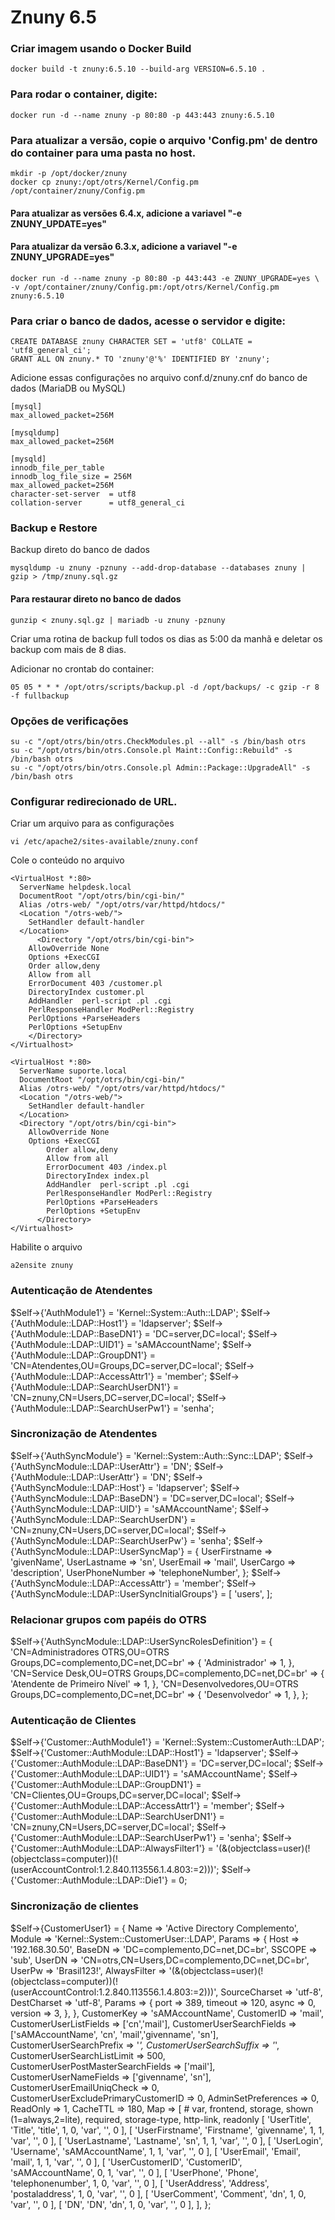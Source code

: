 # Znuny 6.5

### Criar imagem usando o Docker Build
	docker build -t znuny:6.5.10 --build-arg VERSION=6.5.10 .

### Para rodar o container, digite:
	docker run -d --name znuny -p 80:80 -p 443:443 znuny:6.5.10

### Para atualizar a versão, copie o arquivo 'Config.pm' de dentro do container para uma pasta no host.
	mkdir -p /opt/docker/znuny
	docker cp znuny:/opt/otrs/Kernel/Config.pm /opt/container/znuny/Config.pm

#### Para atualizar as versões 6.4.x, adicione a variavel "-e ZNUNY_UPDATE=yes"

#### Para atualizar da versão 6.3.x, adicione a variavel "-e ZNUNY_UPGRADE=yes"

	docker run -d --name znuny -p 80:80 -p 443:443 -e ZNUNY_UPGRADE=yes \
	-v /opt/container/znuny/Config.pm:/opt/otrs/Kernel/Config.pm znuny:6.5.10

### Para criar o banco de dados, acesse o servidor e digite:
	CREATE DATABASE znuny CHARACTER SET = 'utf8' COLLATE = 'utf8_general_ci';
	GRANT ALL ON znuny.* TO 'znuny'@'%' IDENTIFIED BY 'znuny';

Adicione essas configurações no arquivo conf.d/znuny.cnf do banco de dados (MariaDB ou MySQL)

	[mysql]
	max_allowed_packet=256M
 
	[mysqldump]
	max_allowed_packet=256M
 
	[mysqld]
	innodb_file_per_table
	innodb_log_file_size = 256M
	max_allowed_packet=256M
	character-set-server  = utf8
	collation-server      = utf8_general_ci
 
### Backup e Restore
Backup direto do banco de dados

	mysqldump -u znuny -pznuny --add-drop-database --databases znuny | gzip > /tmp/znuny.sql.gz

#### Para restaurar direto no banco de dados

	gunzip < znuny.sql.gz | mariadb -u znuny -pznuny

Criar uma rotina de backup full todos os dias as 5:00 da manhã e deletar os backup com mais de 8 dias.

Adicionar no crontab do container:

	05 05 * * * /opt/otrs/scripts/backup.pl -d /opt/backups/ -c gzip -r 8 -f fullbackup

### Opções de verificações
	su -c "/opt/otrs/bin/otrs.CheckModules.pl --all" -s /bin/bash otrs
	su -c "/opt/otrs/bin/otrs.Console.pl Maint::Config::Rebuild" -s /bin/bash otrs
	su -c "/opt/otrs/bin/otrs.Console.pl Admin::Package::UpgradeAll" -s /bin/bash otrs

### Configurar redirecionado de URL.
Criar um arquivo para as configurações

	vi /etc/apache2/sites-available/znuny.conf

Cole o conteúdo no arquivo

	<VirtualHost *:80>
	  ServerName helpdesk.local
	  DocumentRoot "/opt/otrs/bin/cgi-bin/"
	  Alias /otrs-web/ "/opt/otrs/var/httpd/htdocs/"
	  <Location "/otrs-web/">
	    SetHandler default-handler
	  </Location>
          <Directory "/opt/otrs/bin/cgi-bin">
	    AllowOverride None
	    Options +ExecCGI
	    Order allow,deny
	    Allow from all
	    ErrorDocument 403 /customer.pl
	    DirectoryIndex customer.pl
	    AddHandler  perl-script .pl .cgi
	    PerlResponseHandler ModPerl::Registry
	    PerlOptions +ParseHeaders
	    PerlOptions +SetupEnv
	    </Directory>
	</Virtualhost>

	<VirtualHost *:80>
	  ServerName suporte.local
	  DocumentRoot "/opt/otrs/bin/cgi-bin/"
	  Alias /otrs-web/ "/opt/otrs/var/httpd/htdocs/"
	  <Location "/otrs-web/">
	    SetHandler default-handler
	  </Location>
	  <Directory "/opt/otrs/bin/cgi-bin">
	    AllowOverride None
	    Options +ExecCGI
            Order allow,deny
            Allow from all
            ErrorDocument 403 /index.pl
            DirectoryIndex index.pl
            AddHandler  perl-script .pl .cgi
            PerlResponseHandler ModPerl::Registry
            PerlOptions +ParseHeaders
            PerlOptions +SetupEnv
          </Directory>
	</Virtualhost>

 Habilite o arquivo

 	a2ensite znuny


### Autenticação de Atendentes
$Self->{'AuthModule1'} = 'Kernel::System::Auth::LDAP';
$Self->{'AuthModule::LDAP::Host1'} = 'ldapserver';
$Self->{'AuthModule::LDAP::BaseDN1'} = 'DC=server,DC=local';
$Self->{'AuthModule::LDAP::UID1'} = 'sAMAccountName';
$Self->{'AuthModule::LDAP::GroupDN1'} = 'CN=Atendentes,OU=Groups,DC=server,DC=local';
$Self->{'AuthModule::LDAP::AccessAttr1'} = 'member';
$Self->{'AuthModule::LDAP::SearchUserDN1'} = 'CN=znuny,CN=Users,DC=server,DC=local';
$Self->{'AuthModule::LDAP::SearchUserPw1'} = 'senha';

### Sincronização de Atendentes
$Self->{'AuthSyncModule'} = 'Kernel::System::Auth::Sync::LDAP';
$Self->{'AuthSyncModule::LDAP::UserAttr'} = 'DN';
$Self->{'AuthModule::LDAP::UserAttr'} = 'DN';
$Self->{'AuthSyncModule::LDAP::Host'} = 'ldapserver';
$Self->{'AuthSyncModule::LDAP::BaseDN'} = 'DC=server,DC=local';
$Self->{'AuthSyncModule::LDAP::UID'} = 'sAMAccountName';
$Self->{'AuthSyncModule::LDAP::SearchUserDN'} = 'CN=znuny,CN=Users,DC=server,DC=local';
$Self->{'AuthSyncModule::LDAP::SearchUserPw'} = 'senha';
$Self->{'AuthSyncModule::LDAP::UserSyncMap'} = {
	UserFirstname => 'givenName',
	UserLastname => 'sn',
	UserEmail => 'mail',
	UserCargo => 'description',
	UserPhoneNumber => 'telephoneNumber',
};
$Self->{'AuthSyncModule::LDAP::AccessAttr'} = 'member';
$Self->{'AuthSyncModule::LDAP::UserSyncInitialGroups'} = [
	'users',
];

### Relacionar grupos com papéis do OTRS
$Self->{'AuthSyncModule::LDAP::UserSyncRolesDefinition'} = {
	'CN=Administradores OTRS,OU=OTRS Groups,DC=complemento,DC=net,DC=br' => {
		'Administrador' => 1,
	},
	'CN=Service Desk,OU=OTRS Groups,DC=complemento,DC=net,DC=br' => {
		'Atendente de Primeiro Nível' => 1,
	},
	'CN=Desenvolvedores,OU=OTRS Groups,DC=complemento,DC=net,DC=br' => {
		'Desenvolvedor' => 1,
	},
};

### Autenticação de Clientes
$Self->{'Customer::AuthModule1'} = 'Kernel::System::CustomerAuth::LDAP';
$Self->{'Customer::AuthModule::LDAP::Host1'} = 'ldapserver';
$Self->{'Customer::AuthModule::LDAP::BaseDN1'} = 'DC=server,DC=local';
$Self->{'Customer::AuthModule::LDAP::UID1'} = 'sAMAccountName';
$Self->{'Customer::AuthModule::LDAP::GroupDN1'} = 'CN=Clientes,OU=Groups,DC=server,DC=local';
$Self->{'Customer::AuthModule::LDAP::AccessAttr1'} = 'member';
$Self->{'Customer::AuthModule::LDAP::SearchUserDN1'} = 'CN=znuny,CN=Users,DC=server,DC=local';
$Self->{'Customer::AuthModule::LDAP::SearchUserPw1'} = 'senha';
$Self->{'Customer::AuthModule::LDAP::AlwaysFilter1'} =
'(&(objectclass=user)(!(objectclass=computer))(!(userAccountControl:1.2.840.113556.1.4.803:=2)))';
$Self->{'Customer::AuthModule::LDAP::Die1'} = 0;

### Sincronização de clientes
$Self->{CustomerUser1} = {
	Name => 'Active Directory Complemento',
	Module => 'Kernel::System::CustomerUser::LDAP',
	Params => {
		Host => '192.168.30.50',
		BaseDN => 'DC=complemento,DC=net,DC=br',
		SSCOPE => 'sub',
		UserDN => 'CN=otrs,CN=Users,DC=complemento,DC=net,DC=br',
		UserPw => 'Brasil123!',
		AlwaysFilter => '(&(objectclass=user)(!(objectclass=computer))(!(userAccountControl:1.2.840.113556.1.4.803:=2)))',
		SourceCharset => 'utf-8',
		DestCharset => 'utf-8',
		Params => {
		port => 389,
		timeout => 120,
		async => 0,
		version => 3,
	},
},
CustomerKey => 'sAMAccountName',
CustomerID => 'mail',
CustomerUserListFields => ['cn','mail'],
CustomerUserSearchFields => ['sAMAccountName', 'cn', 'mail','givenname', 'sn'],
CustomerUserSearchPrefix => '*',
CustomerUserSearchSuffix => '*',
CustomerUserSearchListLimit => 500,
CustomerUserPostMasterSearchFields => ['mail'],
CustomerUserNameFields => ['givenname', 'sn'],
CustomerUserEmailUniqCheck => 0,
CustomerUserExcludePrimaryCustomerID => 0,
AdminSetPreferences => 0,
ReadOnly => 1,
CacheTTL => 180,
Map => [
	# var, frontend, storage, shown (1=always,2=lite), required, storage-type, http-link, readonly
	[ 'UserTitle', 'Title', 'title', 1, 0, 'var', '', 0 ],
	[ 'UserFirstname', 'Firstname', 'givenname', 1, 1, 'var', '', 0 ],
	[ 'UserLastname', 'Lastname', 'sn', 1, 1, 'var', '', 0 ],
	[ 'UserLogin', 'Username', 'sAMAccountName', 1, 1, 'var', '', 0 ],
	[ 'UserEmail', 'Email', 'mail', 1, 1, 'var', '', 0 ],
	[ 'UserCustomerID', 'CustomerID', 'sAMAccountName', 0, 1, 'var', '', 0 ],
	[ 'UserPhone', 'Phone', 'telephonenumber', 1, 0, 'var', '', 0 ],
	[ 'UserAddress', 'Address', 'postaladdress', 1, 0, 'var', '', 0 ],
	[ 'UserComment', 'Comment', 'dn', 1, 0, 'var', '', 0 ],
	[ 'DN', 'DN', 'dn', 1, 0, 'var', '', 0 ],
	],
};
